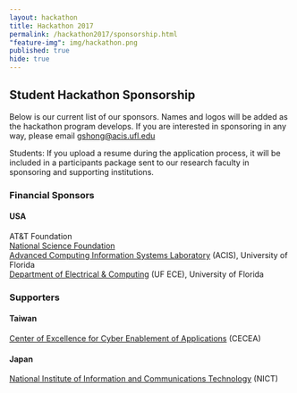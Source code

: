 ```yaml
---
layout: hackathon
title: Hackathon 2017
permalink: /hackathon2017/sponsorship.html
"feature-img": img/hackathon.png
published: true
hide: true
---
```


## Student Hackathon Sponsorship

Below is our current list of our sponsors. Names and logos will be added as the hackathon program develops. If you are interested in sponsoring in any way, please email [gshong@acis.ufl.edu](mailto://gshong@acis.ufl.edu)

Students: If you upload a resume during the application process, it will be included in a participants package sent to
our research faculty in sponsoring and supporting institutions.

### Financial Sponsors

#### USA

AT&T Foundation <br/>
[National Science Foundation](https://www.nsf.gov/) <br /> 
[Advanced Computing Information Systems Laboratory](https://www.acis.ufl.edu/) (ACIS), University of Florida <br />
[Department of Electrical & Computing](https://www.ece.ufl.edu/) (UF ECE), University of Florida <br />


### Supporters

#### Taiwan

[Center of Excellence for Cyber Enablement of Applications](https://www.cecea.tw/e_index.php) (CECEA)

#### Japan

[National Institute of Information and Communications Technology](https://www.cecea.tw/e_index.php) (NICT)
